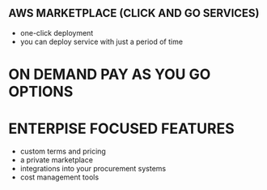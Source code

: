## AWS MARKETPLACE (CLICK AND GO SERVICES)
- one-click deployment
- you can deploy service with just a period of time

# ON DEMAND PAY AS YOU GO OPTIONS

# ENTERPISE FOCUSED FEATURES
- custom terms and pricing
- a private marketplace
- integrations into your procurement systems
- cost management tools
